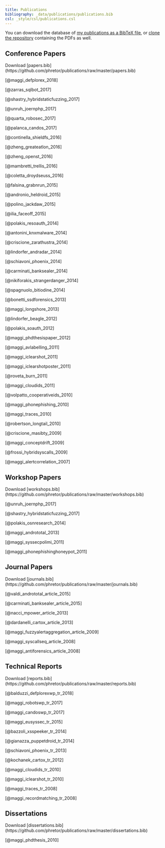 ```yaml
---
title: Publications
bibliography: _data/publications/publications.bib
csl: _style/csl/publications.csl
---
```


You can download the database of [my publications as a BibTeX
file](https://github.com/phretor/publications/raw/master/publications.bib), or [clone the
repository](https://github.com/phretor/publications) containing the
PDFs as well.

## Conference Papers
<p class="text-right">
Download [papers.bib](https://github.com/phretor/publications/raw/master/papers.bib)
</p>

[@maggi_defplorex_2018]

[@zarras_sqlbot_2017]

[@shastry_hybridstaticfuzzing_2017]

[@unruh_joernphp_2017]

[@quarta_robosec_2017]

[@palanca_candos_2017]

[@continella_shieldfs_2016]

[@zheng_greateatlon_2016]

[@zheng_openst_2016]

[@mambretti_trellis_2016]

[@coletta_droydseuss_2016]

[@falsina_grabnrun_2015]

[@andronio_heldroid_2015]

[@polino_jackdaw_2015]

[@ilia_faceoff_2015]

[@polakis_resoauth_2014]

[@antonini_knxmalware_2014]

[@criscione_zarathustra_2014]

[@lindorfer_andradar_2014]

[@schiavoni_phoenix_2014]

[@carminati_banksealer_2014]

[@nikiforakis_strangerdanger_2014]

[@spagnuolo_bitiodine_2014]

[@bonetti_ssdforensics_2013]

[@maggi_longshore_2013]

[@lindorfer_beagle_2012]

[@polakis_soauth_2012]

[@maggi_phdthesispaper_2012]

[@maggi_avlabelling_2011]

[@maggi_iclearshot_2011]

[@maggi_iclearshotposter_2011]

[@roveta_burn_2011]

[@maggi_cloudids_2011]

[@volpatto_cooperativeids_2010]

[@maggi_phonephishing_2010]

[@maggi_traces_2010]

[@robertson_longtail_2010]

[@criscione_masibty_2009]

[@maggi_conceptdrift_2009]

[@frossi_hybridsyscalls_2009]

[@maggi_alertcorrelation_2007]


## Workshop Papers
<p class="text-right">
Download [workshops.bib](https://github.com/phretor/publications/raw/master/workshops.bib)
</p>

[@unruh_joernphp_2017]

[@shastry_hybridstaticfuzzing_2017]

[@polakis_osnresearch_2014]

[@maggi_andrototal_2013]

[@maggi_syssecpolimi_2011]

[@maggi_phonephishinghoneypot_2011]


## Journal Papers
<p class="text-right">
Download [journals.bib](https://github.com/phretor/publications/raw/master/journals.bib)
</p>
[@valdi_andrototal_article_2015]

[@carminati_banksealer_article_2015]

[@nacci_mpower_article_2013]

[@dardanelli_cartox_article_2013]

[@maggi_fuzzyalertaggregation_article_2009]

[@maggi_syscallseq_article_2008]

[@maggi_antiforensics_article_2008]


## Technical Reports
<p class="text-right">
Download [reports.bib](https://github.com/phretor/publications/raw/master/reports.bib)
</p>

[@balduzzi_defplorexwp_tr_2018]

[@maggi_robotswp_tr_2017]

[@maggi_candoswp_tr_2017]

[@maggi_eusyssec_tr_2015]

[@bazzoli_xsspeeker_tr_2014]

[@gianazza_puppetdroid_tr_2014]

[@schiavoni_phoenix_tr_2013]

[@kochanek_cartox_tr_2012]

[@maggi_cloudids_tr_2010]

[@maggi_iclearshot_tr_2010]

[@maggi_traces_tr_2008]

[@maggi_recordmatching_tr_2008]


## Dissertations
<p class="text-right">
Download [dissertations.bib](https://github.com/phretor/publications/raw/master/dissertations.bib)
</p>
[@maggi_phdthesis_2010]

